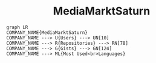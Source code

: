 <h1 align="center">MediaMarktSaturn</h1>

```mermaid
graph LR
COMPANY_NAME{MediaMarktSaturn}
COMPANY_NAME ---> U{Users} ---> UN[10]
COMPANY_NAME ---> R{Repositories} ---> RN[78]
COMPANY_NAME ---> G{Gists} ---> GN[124]
COMPANY_NAME ---> ML{Most Used<br>Languages}
```
